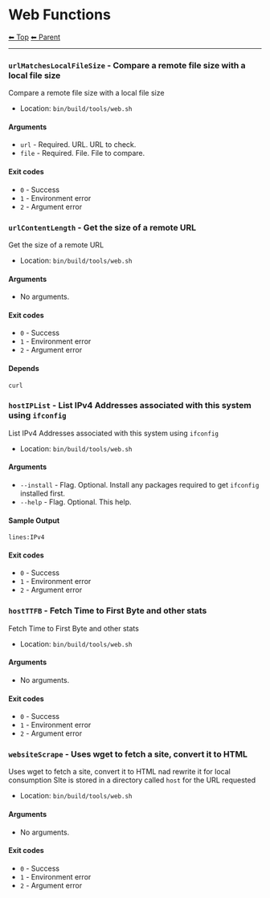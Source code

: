 
# Web Functions

<!-- TEMPLATE header 2 -->
[⬅ Top](index.md) [⬅ Parent ](../index.md)
<hr />

### `urlMatchesLocalFileSize` - Compare a remote file size with a local file size

Compare a remote file size with a local file size

- Location: `bin/build/tools/web.sh`

#### Arguments

- `url` - Required. URL. URL to check.
- `file` - Required. File. File to compare.

#### Exit codes

- `0` - Success
- `1` - Environment error
- `2` - Argument error 
### `urlContentLength` - Get the size of a remote URL

Get the size of a remote URL

- Location: `bin/build/tools/web.sh`

#### Arguments

- No arguments.

#### Exit codes

- `0` - Success
- `1` - Environment error
- `2` - Argument error

#### Depends

    curl
     
### `hostIPList` - List IPv4 Addresses associated with this system using `ifconfig`

List IPv4 Addresses associated with this system using `ifconfig`

- Location: `bin/build/tools/web.sh`

#### Arguments

- `--install` - Flag. Optional. Install any packages required to get `ifconfig` installed first.
- `--help` - Flag. Optional. This help.

#### Sample Output

    lines:IPv4
    

#### Exit codes

- `0` - Success
- `1` - Environment error
- `2` - Argument error 
### `hostTTFB` - Fetch Time to First Byte and other stats

Fetch Time to First Byte and other stats

- Location: `bin/build/tools/web.sh`

#### Arguments

- No arguments.

#### Exit codes

- `0` - Success
- `1` - Environment error
- `2` - Argument error
### `websiteScrape` - Uses wget to fetch a site, convert it to HTML

Uses wget to fetch a site, convert it to HTML nad rewrite it for local consumption
SIte is stored in a directory called `host` for the URL requested

- Location: `bin/build/tools/web.sh`

#### Arguments

- No arguments.

#### Exit codes

- `0` - Success
- `1` - Environment error
- `2` - Argument error

